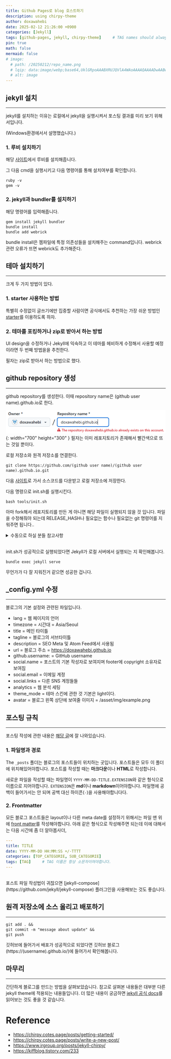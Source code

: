 ```yaml
---
title: Github Pages로 blog 호스트하기
description: using chirpy-theme
author: doxawahebi
date: 2025-02-12 21:26:00 +0900
categories: [Jekyll]
tags: [github-pages, jekyll, chirpy-theme]     # TAG names should always be lowercase
pin: true
math: false
mermaid: false
# image:
  # path: /20250212/repo_name.png
  # lqip: data:image/webp;base64,UklGRpoAAABXRUJQVlA4WAoAAAAQAAAADwAABwAAQUxQSDIAAAARL0AmbZurmr57yyIiqE8oiG0bejIYEQTgqiDA9vqnsUSI6H+oAERp2HZ65qP/VIAWAFZQOCBCAAAA8AEAnQEqEAAIAAVAfCWkAALp8sF8rgRgAP7o9FDvMCkMde9PK7euH5M1m6VWoDXf2FkP3BqV0ZYbO6NA/VFIAAAA
  # alt: image
---
```




## jekyll 설치
---
jekyll를 설치하는 이유는 로컬에서 jekyll을 실행시켜서 포스팅 결과를 미리 보기 위해서입니다.

(Windows환경에서서 설명했습니다.)

### 1. 루비 설치하기

해당 [사이트](https://rubyinstaller.org/)에서 루비를 설치해줍니다.

그 다음 cmd을 실행시키고
다음 명령어를 통해 설치여부를 확인합니다.
```shell
ruby -v
gem -v
```

### 2. jekyll과 bundler를 설치하기

해당 명령어를 입력해줍니다.
```shell
gem install jekyll bundler
bundle install
bundle add webrick
```
bundle install은 젬파일에 특정 의존성들을 설치해주는 command입니다.
webrick 관련 오류가 뜨면 webrick도 추가해준다.

## 테마 설치하기
---
크게 두 가지 방법이 있다.

### 1. starter 사용하는 방법
특별히 수정없이 글쓰기에만 집중할 사람이면 공식에서도 추천하는
가장 쉬운 방법인 [starter](https://github.com/cotes2020/chirpy-starter)를 이용하도록 하자.

### 2. 테마를 포킹하거나 zip로 받아서 하는 방법
UI design을 수정하거나 Jekyll에 익숙하고
이 테마를 헤비하게 수정해서 사용할 예정이라면 두 번째 방법을을 추천한다.


필자는 zip로 받아서 하는 방법으로 했다.


## github repository 생성
---
github repository를 생성한다. 이때 repository name은 (github user name).github.io로 한다.

![Desktop View](/assets/img/posts/20250212/repo_name.png){: width="700" height="300" }
필자는 이미 레포지토리가 존재해서 빨간색으로 뜨는 것일 뿐이다.

로컬 저장소와 원격 저장소를 연결한다.
```shell
git clone https://github.com/(github user name)/(github user name).github.io.git
```

다음 [사이트](https://github.com/cotes2020/jekyll-theme-chirpy/releases)로 가서 소스코드를 다운받고 로컬 저장소에 저장한다.

다음 명령으로 init.sh를 실행시킨다.
```shell
bash tools/init.sh
```
 <!-- 어떤 파일들이 삭제되는지... -->
아마 fork해서 레포지토리를 만든 게 아니면 해당 파일이 실행되지 않을 것 입니다.
파일을 수정해줘야 되는데 RELEASE_HASH나 필요없는 함수나 필요없는 git 명령어를 지워주면 됩니다..

<details>
<summary>수동으로 하실 분들 참고사항</summary>
<div markdown="1">

init.sh를 실행하지 않으실 분은 해당 [블로그](https://velog.io/@hashnsalt/Github-Blog-%EB%A7%8C%EB%93%A4%EA%B8%B0-2)를 참고해보는 것도 좋을 것 같습니다.

workflow 직접 생성하실분은
jekyll.yml에 [해당 이슈](https://github.com/cotes2020/jekyll-theme-chirpy/discussions/1809)가 발생할 수 있다.

이 이슈는 Build에서 Build with Jekyll 위에 다음 텍스트를 추가하면 해결된다.
```text
name: npm build
run: npm install && npm run build
```

</div>
</details>
<br/>

init.sh가 성공적으로 실행되었다면
Jekyll가 로컬 서버에서 실행되는 지 확인해봅니다.
```shell
bundle exec jekyll serve
```
무언가가 다 잘 지워진거 같으면 성공한 겁니다.

## _config.yml 수정
---
블로그의 기본 설정와 관련된 파일입니다.

- lang = 웹 페이지의 언어
- timezone = 시간대 = Asia/Seoul
- title = 메인 타이틀
- tagline = 블로그의 서브타이틀
- description = SEO Meta 및 Atom Feed에서 사용됨
- url = 블로그 주소 = https://doxawahebi.github.io
- github.username: = GitHub username
- social.name = 포스트의 기본 작성자로 보여지며 footer에 copyright 소유자로 보여짐
- social.email = 이메일 계정
- social.links = 다른 SNS 계정들들
- analytics = 웹 분석 세팅
- theme_mode = 테마 스킨에 관한 것 기본은 light이다.
- avatar = 블로그 왼쪽 상단에 보여줄 이미지 = /asset/img/example.png


## 포스팅 규칙
---
포스팅 작성에 관한 내용은 [해당 글](https://chirpy.cotes.page/posts/write-a-new-post/)에 잘 나와있습니다.

### 1. 파일명과 경로
The `_posts` 폴더는 블로그의 포스트들이 위치하는 곳입니다. 포스트들은 모두 이 폴더에 위치해있어야합니다.
포스트를 작성할 때는 **마크다운**이나 **HTML**로 작성합니다.

새로운 파일을 작성할 때는 파일명이 `YYYY-MM-DD-TITLE.EXTENSION`와 같은 형식으로 이름으로 지어야합니다.
`EXTENSION`은 **md**이나 **markdown**이어야합니다.
파일명에 공백이 들어가서는 안 되며 공백 대신 하이픈(`-`)을 사용해야합니다다.

### 2. Frontmatter
모든 블로그 포스트들은 layout이나 다른 meta date를 설정하기 위해서는 파일 맨 위에 [front matter](https://jekyllrb.com/docs/front-matter/)를 작성해야합니다.
아래 같은 형식으로 작성해주면 되는데 이에 대해서는 다음 시간에 좀 더 알아봅사더,
```yaml
---
title: TITLE
date: YYYY-MM-DD HH:MM:SS +/-TTTT
categories: [TOP_CATEGORIE, SUB_CATEGORIE]
tags: [TAG]     # TAG 이름은 항상 소문자이여야합니다.
---
```
<br/>
포스트 파일 작성법이 귀찮으면 [jekyll-compose](https://github.com/jekyll/jekyll-compose) 플러그인을 사용해보는 것도 좋습니다.


## 원격 저장소에 소스 올리고 배포하기
---
```shell
git add . &&
git commit -m "message about update" &&
git push
```

깃허브에 들어가서 배포가 성공적으로 되었다면 깃허브 블로그(https://(username).github.io/)에 들어가서 확인해봅니다.

## 마무리
---
간단하게 블로그를 만드는 방법을 살펴보았습니다.
참고로 살펴본 내용들은 대부분 다른 jekyll theme에 적용되는 내용들입니다.
더 많은 내용이 궁금하면 [jekyll 공식 docs](https://jekyllrb.com/docs/themes/)를 읽어보는 것도 좋을 것 같습니다.

# Reference
- https://chirpy.cotes.page/posts/getting-started/
- https://chirpy.cotes.page/posts/write-a-new-post/
- https://www.irgroup.org/posts/jekyll-chirpy/
- https://kiffblog.tistory.com/233
